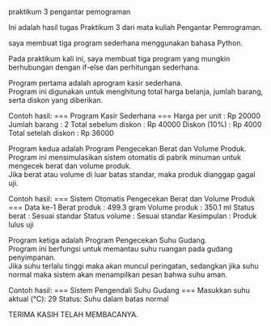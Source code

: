 praktikum 3 pengantar pemograman

Ini adalah hasil tugas Praktikum 3 dari mata kuliah Pengantar Pemrograman.  

saya membuat tiga program sederhana menggunakan bahasa Python.  

Pada praktikum kali ini, saya membuat tiga program yang mungkin berhubungan dengan if-else dan perhitungan sederhana.

Program pertama adalah aprogram kasir sederhana.  
Program ini digunakan untuk menghitung total harga belanja, jumlah barang, serta diskon yang diberikan. 

Contoh hasil:
=== Program Kasir Sederhana ===
Harga per unit : Rp 20000
Jumlah barang : 2
Total sebelum diskon : Rp 40000
Diskon (10%) : Rp 4000
Total setelah diskon : Rp 36000

Program kedua adalah Program Pengecekan Berat dan Volume Produk.  
Program ini mensimulasikan sistem otomatis di pabrik minuman untuk mengecek berat dan volume produk.  
Jika berat atau volume di luar batas standar, maka produk dianggap gagal uji.

Contoh hasil:
=== Sistem Otomatis Pengecekan Berat dan Volume Produk ===
Data ke-1
Berat produk : 499.3 gram
Volume produk : 350.1 ml
Status berat : Sesuai standar
Status volume : Sesuai standar
Kesimpulan : Produk lulus uji

Program ketiga adalah Program Pengecekan Suhu Gudang.  
Program ini berfungsi untuk memantau suhu ruangan pada gudang penyimpanan.  
Jika suhu terlalu tinggi maka akan muncul peringatan, sedangkan jika suhu normal maka sistem akan menampilkan pesan bahwa suhu aman.

Contoh hasil:
=== Sistem Pengendali Suhu Gudang ===
Masukkan suhu aktual (°C): 29
Status: Suhu dalam batas normal

TERIMA KASIH TELAH MEMBACANYA. 
